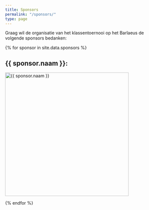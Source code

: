 ```yaml
---
title: Sponsors
permalink: "/sponsors/"
type: page
---
```


<p>
    Graag wil de organisatie van het klassentoernooi op het Barlaeus de volgende sponsors bedanken:
</p>

<div class="kolommen">
{% for sponsor in site.data.sponsors %}
<div class="blok">
<p>
<h2>{{ sponsor.naam }}:</h2>
<a {% if sponsor.link %}href="{{sponsor.link}}"{% endif %}>
<img width="400px" src="{{ sponsor.logo }}" alt="{{ sponsor.naam }}">
</a>
</p>
</div>
{% endfor %}
</div>
